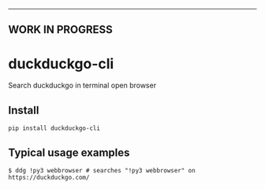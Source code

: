 
---
WORK IN PROGRESS
---

# duckduckgo-cli
Search duckduckgo in terminal open browser

## Install
```
pip install duckduckgo-cli
```

## Typical usage examples
```
$ ddg !py3 webbrowser # searches "!py3 webbrowser" on https://duckduckgo.com/
```
